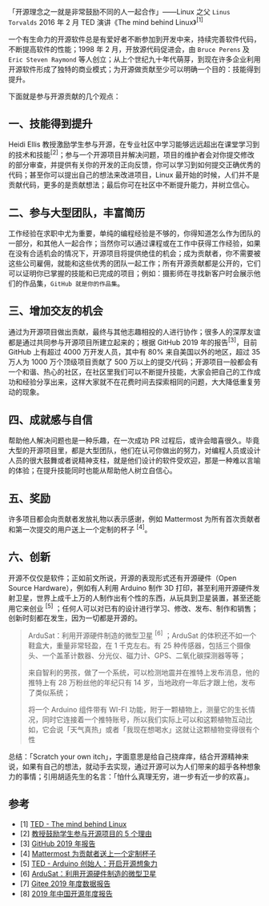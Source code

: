 「开源理念之一就是非常鼓励不同的人一起合作」——Linux 之父 `Linus Torvalds` 2016 年 2 月 TED 演讲《The mind behind Linux》<sup>[1]</sup>

一个有生命力的开源软件总是有爱好者不断参加到开发中来，持续完善软件代码，不断提高软件的性能；1998 年 2 月，开放源代码促进会，由 `Bruce Perens` 及 `Eric Steven Raymond` 等人创立；从上个世纪九十年代萌芽，到现在许多企业利用开源软件形成了独特的商业模式；为开源做贡献至少可以明确一个目的：技能得到提升。

下面就是参与开源贡献的几个观点：

## 一、技能得到提升

Heidi Ellis 教授激励学生参与开源，在专业社区中学习能够远远超出在课堂学习到的技术和技能<sup>[2]</sup>；参与一个开源项目并解决问题，项目的维护者会对你提交修改的部分审查，并提供有关你的开发的正向反馈，你可以学习到如何提交正确优秀的代码；甚至你可以提出自己的想法来改进项目，Linux 最开始的时候，人们并不是贡献代码，更多的是贡献想法；最后你可在社区中不断提升能力，并树立信心。

## 二、参与大型团队，丰富简历

工作经验在求职中尤为重要，单纯的编程经验是不够的，你得知道怎么作为团队的一部分，和其他人一起合作；当然你可以通过课程或在工作中获得工作经验，如果在没有合适机会的情况下，开源项目将提供绝佳的机会；成为贡献者，你不需要被这些公司雇佣，就能和这些优秀的团队一起工作；所有开源贡献都是公开的，它们可以证明你已掌握的技能和已完成的项目；例如：摄影师在寻找新客户时会展示他们的作品集，`GitHub 就是你的作品集`。

## 三、增加交友的机会

通过为开源项目做出贡献，最终与其他志趣相投的人进行协作；很多人的深厚友谊都是通过共同参与开源项目所建立起来的；根据 GitHub 2019 年的报告<sup>[3]</sup>，目前 GitHub 上有超过 4000 万开发人员，其中有 80% 来自美国以外的地区，超过 35 万人为 1000 万个顶级项目贡献了 500 万以上的提交/代码；开源项目一般都会有一个和谐、热心的社区，在社区里我们可以不断提升技能，大家会把自己的工作成功和经验分享出来，这样大家就不在花费时间去探索相同的问题，大大降低重复劳动的现象。

## 四、成就感与自信

帮助他人解决问题也是一种乐趣，在一次成功 PR 过程后，或许会暗喜很久。毕竟大型的开源项目里，都是大型团队，他们在认可你做出的努力，对编程人员或设计人员的很大鼓舞或者说精神支柱，就是他们设计的软件受欢迎，那是一种难以言喻的体验；在提升技能同时也能从帮助他人树立自信心。

## 五、奖励

许多项目都会向贡献者发放礼物以表示感谢，例如 Mattermost 为所有首次贡献者和第一次提交的用户送上一个定制的杯子 <sup>[4]</sup>。

## 六、创新

开源不仅仅是软件；正如前文所说，开源的表现形式还有开源硬件（Open Source Hardware），例如有人利用 Arduino 制作 3D 打印，甚至利用开源硬件发射卫星，世界上成千上万的人制作出有个性的东西，从玩具到卫星装置，甚至还能用它来创业 <sup>[5]</sup> ；任何人可以对已有的设计进行学习、修改、发布、制作和销售；创新时刻都在发生，因为一切都是开源的。

> ArduSat：利用开源硬件制造的微型卫星 <sup>[6]</sup> ；ArduSat 的体积还不如一个鞋盒大，重量非常轻盈，在 1 千克左右。有 25 种传感器，包括三个摄像头、一个盖革计数器、分光仪、磁力计、GPS、二氧化碳探测器等等；
>
> 来自智利的男孩，做了一个系统，可以检测地震并在推特上发布消息，他的推特上有 28 万粉丝他的年纪只有 14 岁，当地政府一年后才跟上他，发布了类似系统；
>
> 将一个 Arduino 组件带有 WI-FI 功能，附于一颗植物上，测量它的生长情况，同时它连接着一个推特账号，所以我们实际上可以和这颗植物互动比如，它会说「天气真热」或者「我现在想喝水」这就让这颗植物变得很有个性

总结：「Scratch your own itch」，字面意思是给自己挠痒痒，结合开源精神来说，如果有自己的想法，就动手去实现，通过开源可以为人们带来的超乎各种想象力的事情；引用胡适先生的名言：「怕什么真理无穷，进一步有近一步的欢喜」。

## 参考

- [1] [TED - The mind behind Linux](https://www.ted.com/talks/linus_torvalds_the_mind_behind_linux)
- [2] [教授鼓励学生参与开源项目的 5 个理由](https://opensource.com/education/16/8/5-reasons-student-involvement-open-source)
- [3] [GitHub 2019 年报告](https://octoverse.github.com/)
- [4] [Mattermost 为贡献者送上一个定制杯子](https://forum.mattermost.org/t/limited-edition-mattermost-mugs/143)
- [5] [TED - Arduino 创始人：开启开源想象力](https://www.ted.com/talks/massimo_banzi_how_arduino_is_open_sourcing_imagination/transcript?language=zh-cn)
- [6] [ArduSat：利用开源硬件制造的微型卫星](https://www.oschina.net/news/30306/ardusat)
- [7] [Gitee 2019 年度数据报告](https://oschina.gitee.io/gitee-2019-annual-report/?utm_source=osc_news)
- [8] [2019 年中国开源年度报告](https://www.oschina.net/feed/ad5cf552766f80930a1c1287a10e7be0)